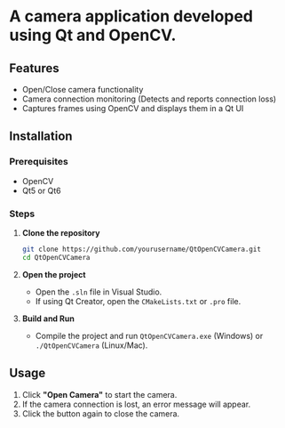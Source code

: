 
# A camera application developed using Qt and OpenCV.

## Features
- Open/Close camera functionality
- Camera connection monitoring (Detects and reports connection loss)
- Captures frames using OpenCV and displays them in a Qt UI

## Installation
### Prerequisites
- OpenCV
- Qt5 or Qt6

### Steps
1. **Clone the repository**
   ```bash
   git clone https://github.com/yourusername/QtOpenCVCamera.git
   cd QtOpenCVCamera
   ```
2. **Open the project**
   - Open the `.sln` file in Visual Studio.
   - If using Qt Creator, open the `CMakeLists.txt` or `.pro` file.

3. **Build and Run**
   - Compile the project and run `QtOpenCVCamera.exe` (Windows) or `./QtOpenCVCamera` (Linux/Mac).

## Usage
1. Click **"Open Camera"** to start the camera.
2. If the camera connection is lost, an error message will appear.
3. Click the button again to close the camera.
